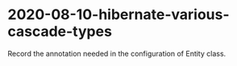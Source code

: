 # 2020-08-10-hibernate-various-cascade-types
Record the annotation needed in the configuration of Entity class.
